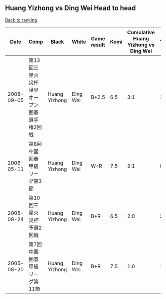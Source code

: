 ## Huang Yizhong vs Ding Wei Head to head

[Back to ranking](../../index.md)




| **Date** | **Comp** | **Black** | **White** | **Game result** | **Komi** | **Cumulative Huang Yizhong vs Ding Wei** | **Huang Yizhong streak** | **Ding Wei streak** | 
| --- | --- | --- | --- | --- | --- | --- | --- | --- |
| 2008-09-05 | 第13回三星火災杯世界オープン囲碁選手権2回戦 | Huang Yizhong | Ding Wei | B+2.5 | 6.5 | 3:1 | 1 | 0 | 
| 2006-05-11 | 第8回中国囲碁甲級リーグ第3節 | Huang Yizhong | Ding Wei | W+R | 7.5 | 2:1 | 0 | 1 | 
| 2005-08-24 | 第10回三星火災杯予選2回戦 | Huang Yizhong | Ding Wei | B+R | 6.5 | 2:0 | 2 | 0 | 
| 2005-08-20 | 第7回中国囲碁甲級リーグ第11節 | Huang Yizhong | Ding Wei | B+R | 7.5 | 1:0 | 1 | 0 |




